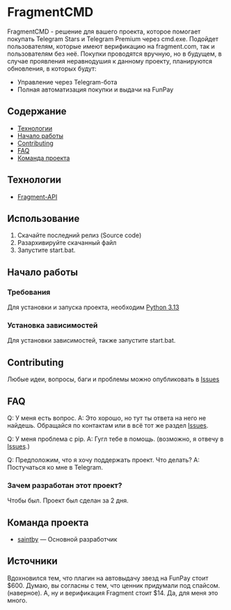 # FragmentCMD
FragmentCMD - решение для вашего проекта, которое помогает покупать Telegram Stars и Telegram Premium через cmd.exe. Подойдет пользователям, которые имеют верификацию на fragment.com, так и пользователям без неё. Покупки проводятся вручную, но в будущем, в случае проявления неравнодушия к данному проекту, планируются обновления, в которых будут:

- Управление через Telegram-бота
- Полная автоматизация покупки и выдачи на FunPay

## Содержание
- [Технологии](#технологии)
- [Начало работы](#начало-работы)
- [Contributing](#contributing)
- [FAQ](#faq)
- [Команда проекта](#команда-проекта)

## Технологии
- [Fragment-API](https://fragment-api.net/)

## Использование

1. Скачайте последний релиз (Source code)
2. Разархивируйте скачанный файл
3. Запустите start.bat.

## Начало работы

### Требования
Для установки и запуска проекта, необходим [Python 3.13](https://www.python.org/ftp/python/3.13.3/python-3.13.3-amd64.exe)

### Установка зависимостей
Для установки зависимостей, также запустите start.bat.

## Contributing
Любые идеи, вопросы, баги и проблемы можно опубликовать в [Issues](https://github.com/saintby/FragmentCMD/issues)

## FAQ 
Q: У меня есть вопрос.
A: Это хорошо, но тут ты ответа на него не найдешь. Обращайся по контактам или в всё тот же раздел [Issues](https://github.com/saintby/FragmentCMD/issues).

Q: У меня проблема с pip.
A: Гугл тебе в помощь. (возможно, я отвечу в [Issues](https://github.com/saintby/FragmentCMD/issues).)

Q: Предположим, что я хочу поддержать проект. Что делать?
A: Постучаться ко мне в Telegram.

### Зачем разработан этот проект?
Чтобы был. Проект был сделан за 2 дня.

## Команда проекта

- [saintby](tg://resolve?domain=maybewearedxxd) — Основной разработчик

## Источники
Вдохновился тем, что плагин на автовыдачу звезд на FunPay стоит $600. Думаю, вы согласны с тем, что ценник придумали под спайсом. (наверное). 
А, ну и верификация Fragment стоит $14. Да, для меня это много. 
